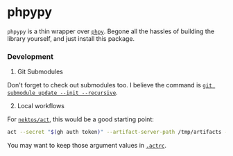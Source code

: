 # phpypy

`phpypy` is a thin wrapper over [`phpy`](https://github.com/swoole/phpy). Begone all the hassles of building the library yourself, and just install this package.

### Development

1. Git Submodules

Don't forget to check out submodules too. I believe the command is [`git submodule update --init --recursive`](https://stackoverflow.com/a/1032653).

2. Local workflows

For [`nektos/act`](https://github.com/nektos/act), this would be a good starting point:

```bash
act --secret "$(gh auth token)" --artifact-server-path /tmp/artifacts --cache-server-path /tmp/cache --matrix platform:linux/amd64
```

You may want to keep those argument values in [`.actrc`](https://nektosact.com/usage/index.html?highlight=actrc#configuration-file).
